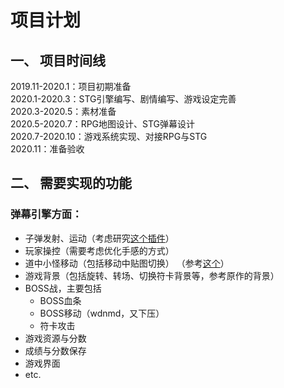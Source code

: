 # 项目计划  
## 一、 项目时间线  
2019.11-2020.1：项目初期准备   
2020.1-2020.3：STG引擎编写、剧情编写、游戏设定完善   
2020.3-2020.5：素材准备    
2020.5-2020.7：RPG地图设计、STG弹幕设计   
2020.7-2020.10：游戏系统实现、对接RPG与STG   
2020.11：准备验收  
## 二、 需要实现的功能   
### 弹幕引擎方面：
* 子弹发射、运动（考虑研究[这个插件](https://github.com/james7132/DanmakU)）
* 玩家操控（需要考虑优化手感的方式）
* 道中小怪移动（包括移动中贴图切换） （参考[这个](https://blog.csdn.net/j756915370/article/details/79955209)）
* 游戏背景（包括旋转、转场、切换符卡背景等，参考原作的背景）
* BOSS战，主要包括 
    * BOSS血条
    * BOSS移动（wdnmd，又下压）
    * 符卡攻击
* 游戏资源与分数
* 成绩与分数保存
* 游戏界面
* etc.
### 
